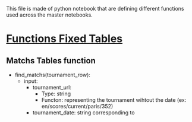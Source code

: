 This file is made of python notebook that are defining different functions used across the master notebooks. 

# [Functions Fixed Tables](https://github.com/jeanbouteiller-ds/tennis_prediction/blob/main/functions/functions_fixed_table.ipynb)

## Matchs Tables function

- find_matchs(tournament_row):
  - input:
    - tournament_url:
      - Type: string
      - Functon: representing the tournament wihtout the date (ex: en/scores/current/paris/352)
    - tournament_date: string corresponding to  
